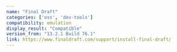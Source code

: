 ```yaml
---
name: "Final Draft"
categories: ['oss', 'dev-tools']
compatibility: emulation
display_result: "Compatible"
version_from: "13.2.1 Build 76.1"
link: https://www.finaldraft.com/support/install-final-draft/
---
```

